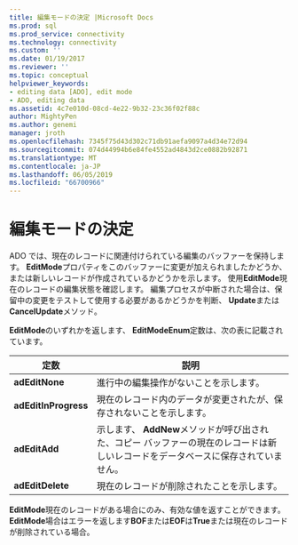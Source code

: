 ```yaml
---
title: 編集モードの決定 |Microsoft Docs
ms.prod: sql
ms.prod_service: connectivity
ms.technology: connectivity
ms.custom: ''
ms.date: 01/19/2017
ms.reviewer: ''
ms.topic: conceptual
helpviewer_keywords:
- editing data [ADO], edit mode
- ADO, editing data
ms.assetid: 4c7e010d-08cd-4e22-9b32-23c36f02f88c
author: MightyPen
ms.author: genemi
manager: jroth
ms.openlocfilehash: 7345f75d43d302c71db91aefa9097a4d34e72d94
ms.sourcegitcommit: 074d44994b6e84fe4552ad4843d2ce0882b92871
ms.translationtype: MT
ms.contentlocale: ja-JP
ms.lasthandoff: 06/05/2019
ms.locfileid: "66700966"
---
```

# <a name="determining-edit-mode"></a>編集モードの決定
ADO では、現在のレコードに関連付けられている編集のバッファーを保持します。 **EditMode**プロパティをこのバッファーに変更が加えられましたかどうか、または新しいレコードが作成されているかどうかを示します。 使用**EditMode**現在のレコードの編集状態を確認します。 編集プロセスが中断された場合は、保留中の変更をテストして使用する必要があるかどうかを判断、 **Update**または**CancelUpdate**メソッド。  
  
 **EditMode**のいずれかを返します、 **EditModeEnum**定数は、次の表に記載されています。  
  
|定数|説明|  
|--------------|-----------------|  
|**adEditNone**|進行中の編集操作がないことを示します。|  
|**adEditInProgress**|現在のレコード内のデータが変更されたが、保存されないことを示します。|  
|**adEditAdd**|示します、 **AddNew**メソッドが呼び出された、コピー バッファーの現在のレコードは新しいレコードをデータベースに保存されていません。|  
|**adEditDelete**|現在のレコードが削除されたことを示します。|  
  
 **EditMode**現在のレコードがある場合にのみ、有効な値を返すことができます。 **EditMode**場合はエラーを返します**BOF**または**EOF**は**True**または現在のレコードが削除されている場合。
